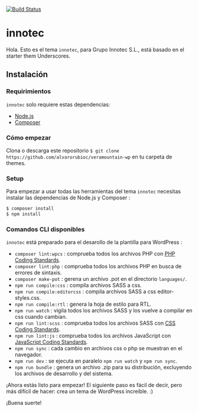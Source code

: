 [![Build Status](https://travis-ci.org/Automattic/_s.svg?branch=master)](https://travis-ci.org/Automattic/_s)

innotec
===

Hola. Esto es el tema `innotec`, para Grupo Innotec S.L., está basado en el starter them Underscores.

Instalación
---------------

### Requirimientos

`innotec` solo requiere estas dependencias:

- [Node.js](https://nodejs.org/)
- [Composer](https://getcomposer.org/)

### Cómo empezar

Clona o descarga este repositorio `$ git clone https://github.com/alvarorubioc/veramountain-wp` en tu carpeta de themes.

### Setup

Para empezar a usar todas las herramientas del tema `innotec` necesitas instalar las dependencias de Node.js y Composer :

```sh
$ composer install
$ npm install
```

### Comandos CLI disponibles

`innotec` está preparado para el desarollo de la plantilla para WordPress :

- `composer lint:wpcs` : comprueba todos los archivos PHP con [PHP Coding Standards](https://developer.wordpress.org/coding-standards/wordpress-coding-standards/php/).
- `composer lint:php` : comprueba todos los archivos PHP en busca de errores de sintaxis.
- `composer make-pot` : gerena un archivo .pot en el directorio `languages/`.
- `npm run compile:css` : compila archivos SASS a css.
- `npm run compile:editorcss` : compila archivos SASS a css editor-styles.css.
- `npm run compile:rtl` : genera la hoja de estilo para RTL.
- `npm run watch` : vigila todos los archivos SASS y los vuelve a compilar en css cuando cambian.
- `npm run lint:scss` : comprueba todos los archivos SASS con [CSS Coding Standards](https://developer.wordpress.org/coding-standards/wordpress-coding-standards/css/).
- `npm run lint:js` : comprueba todos los archivos JavaScript con [JavaScript Coding Standards](https://developer.wordpress.org/coding-standards/wordpress-coding-standards/javascript/).
- `npm run sync` : cada cambio en archivos css o php se muestran en el navegador.
- `npm run dev` : se ejecuta en paralelo `npm run watch` y `npm run sync`.
- `npm run bundle` : genera un archivo .zip para su distribución, excluyendo los archivos de desarrollo y del sistema.

¡Ahora estás listo para empezar! El siguiente paso es fácil de decir, pero más difícil de hacer: crea un tema de WordPress increíble. :)

¡Buena suerte!
